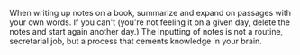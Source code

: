 When writing up notes on a book, summarize and expand on passages with your own words. If you can't (you're not feeling it on a given day, delete the notes and start again another day.) The inputting of notes is not a routine, secretarial job, but a process that cements knowledge in your brain.